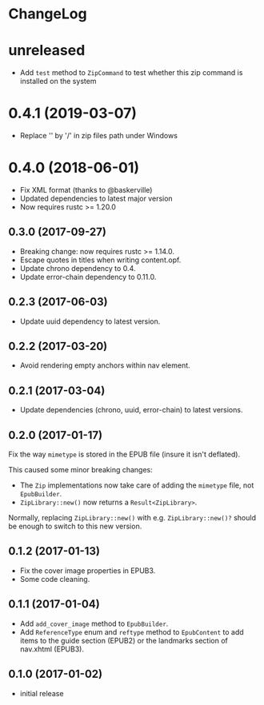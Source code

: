 ChangeLog
==========
	
unreleased
=============
* Add `test` method to `ZipCommand` to test whether this zip command is installed
  on the system

0.4.1 (2019-03-07)
========================
* Replace '\' by '/' in zip files path under Windows

0.4.0 (2018-06-01)
==================
* Fix XML format (thanks to @baskerville)
* Updated dependencies to latest major version
* Now requires rustc >= 1.20.0

0.3.0 (2017-09-27)
---------------------
* Breaking change: now requires rustc >= 1.14.0.
* Escape quotes in titles when writing content.opf.
* Update chrono dependency to 0.4.
* Update error-chain dependency to 0.11.0.


0.2.3 (2017-06-03)
---------------------
* Update uuid dependency to latest version.

0.2.2 (2017-03-20)
----------------------
* Avoid rendering empty anchors within nav element.

0.2.1 (2017-03-04)
----------------------
* Update dependencies (chrono, uuid, error-chain) to latest versions.

0.2.0 (2017-01-17)
----------------------
Fix the way `mimetype` is stored in the EPUB file (insure it isn't deflated).

This caused some minor breaking changes:
* The `Zip` implementations now take care of adding the `mimetype` file, not
  `EpubBuilder`.
* `ZipLibrary::new()` now returns a `Result<ZipLibrary>`.

Normally, replacing `ZipLibrary::new()` with e.g. `ZipLibrary::new()?` should be
enough to switch to this new version. 
  
0.1.2 (2017-01-13)
----------------------
* Fix the cover image properties in EPUB3.
* Some code cleaning.

0.1.1 (2017-01-04)
----------------------
* Add `add_cover_image` method to `EpubBuilder`.
* Add `ReferenceType` enum and `reftype` method to `EpubContent` to add items to
	the guide section (EPUB2) or the landmarks section of nav.xhtml (EPUB3).

0.1.0 (2017-01-02)
----------------------
* initial release
